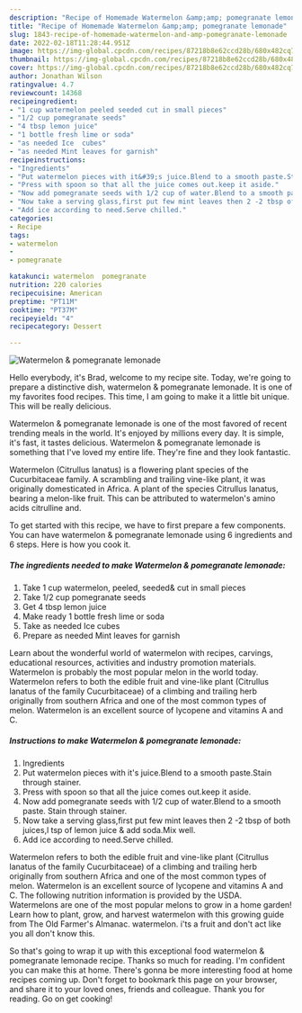 ```yaml
---
description: "Recipe of Homemade Watermelon &amp;amp; pomegranate lemonade"
title: "Recipe of Homemade Watermelon &amp;amp; pomegranate lemonade"
slug: 1843-recipe-of-homemade-watermelon-and-amp-pomegranate-lemonade
date: 2022-02-18T11:28:44.951Z
image: https://img-global.cpcdn.com/recipes/87218b8e62ccd28b/680x482cq70/watermelon-pomegranate-lemonade-recipe-main-photo.jpg
thumbnail: https://img-global.cpcdn.com/recipes/87218b8e62ccd28b/680x482cq70/watermelon-pomegranate-lemonade-recipe-main-photo.jpg
cover: https://img-global.cpcdn.com/recipes/87218b8e62ccd28b/680x482cq70/watermelon-pomegranate-lemonade-recipe-main-photo.jpg
author: Jonathan Wilson
ratingvalue: 4.7
reviewcount: 14368
recipeingredient:
- "1 cup watermelon peeled seeded cut in small pieces"
- "1/2 cup pomegranate seeds"
- "4 tbsp lemon juice"
- "1 bottle fresh lime or soda"
- "as needed Ice  cubes"
- "as needed Mint leaves for garnish"
recipeinstructions:
- "Ingredients"
- "Put watermelon pieces with it&#39;s juice.Blend to a smooth paste.Stain through stainer."
- "Press with spoon so that all the juice comes out.keep it aside."
- "Now add pomegranate seeds with 1/2 cup of water.Blend to a smooth paste. Stain through stainer."
- "Now take a serving glass,first put few mint leaves then 2 -2 tbsp of both juices,l tsp of lemon juice &amp; add soda.Mix well."
- "Add ice according to need.Serve chilled."
categories:
- Recipe
tags:
- watermelon
- 
- pomegranate

katakunci: watermelon  pomegranate 
nutrition: 220 calories
recipecuisine: American
preptime: "PT11M"
cooktime: "PT37M"
recipeyield: "4"
recipecategory: Dessert

---
```



![Watermelon &amp; pomegranate lemonade](https://img-global.cpcdn.com/recipes/87218b8e62ccd28b/680x482cq70/watermelon-pomegranate-lemonade-recipe-main-photo.jpg)

Hello everybody, it's Brad, welcome to my recipe site. Today, we're going to prepare a distinctive dish, watermelon &amp; pomegranate lemonade. It is one of my favorites food recipes. This time, I am going to make it a little bit unique. This will be really delicious.

Watermelon &amp; pomegranate lemonade is one of the most favored of recent trending meals in the world. It's enjoyed by millions every day. It is simple, it's fast, it tastes delicious. Watermelon &amp; pomegranate lemonade is something that I've loved my entire life. They're fine and they look fantastic.

Watermelon (Citrullus lanatus) is a flowering plant species of the Cucurbitaceae family. A scrambling and trailing vine-like plant, it was originally domesticated in Africa. A plant of the species Citrullus lanatus, bearing a melon-like fruit. This can be attributed to watermelon&#39;s amino acids citrulline and.


To get started with this recipe, we have to first prepare a few components. You can have watermelon &amp; pomegranate lemonade using 6 ingredients and 6 steps. Here is how you cook it.

<!--inarticleads1-->

##### The ingredients needed to make Watermelon &amp; pomegranate lemonade:

1. Take 1 cup watermelon, peeled, seeded&amp; cut in small pieces
1. Take 1/2 cup pomegranate seeds
1. Get 4 tbsp lemon juice
1. Make ready 1 bottle fresh lime or soda
1. Take as needed Ice  cubes
1. Prepare as needed Mint leaves for garnish


Learn about the wonderful world of watermelon with recipes, carvings, educational resources, activities and industry promotion materials. Watermelon is probably the most popular melon in the world today. Watermelon refers to both the edible fruit and vine-like plant (Citrullus lanatus of the family Cucurbitaceae) of a climbing and trailing herb originally from southern Africa and one of the most common types of melon. Watermelon is an excellent source of lycopene and vitamins A and C. 

<!--inarticleads2-->

##### Instructions to make Watermelon &amp; pomegranate lemonade:

1. Ingredients
1. Put watermelon pieces with it&#39;s juice.Blend to a smooth paste.Stain through stainer.
1. Press with spoon so that all the juice comes out.keep it aside.
1. Now add pomegranate seeds with 1/2 cup of water.Blend to a smooth paste. Stain through stainer.
1. Now take a serving glass,first put few mint leaves then 2 -2 tbsp of both juices,l tsp of lemon juice &amp; add soda.Mix well.
1. Add ice according to need.Serve chilled.


Watermelon refers to both the edible fruit and vine-like plant (Citrullus lanatus of the family Cucurbitaceae) of a climbing and trailing herb originally from southern Africa and one of the most common types of melon. Watermelon is an excellent source of lycopene and vitamins A and C. The following nutrition information is provided by the USDA. Watermelons are one of the most popular melons to grow in a home garden! Learn how to plant, grow, and harvest watermelon with this growing guide from The Old Farmer&#39;s Almanac. watermelon. i&#39;ts a fruit and don&#39;t act like you all don&#39;t know this. 

So that's going to wrap it up with this exceptional food watermelon &amp; pomegranate lemonade recipe. Thanks so much for reading. I'm confident you can make this at home. There's gonna be more interesting food at home recipes coming up. Don't forget to bookmark this page on your browser, and share it to your loved ones, friends and colleague. Thank you for reading. Go on get cooking!
